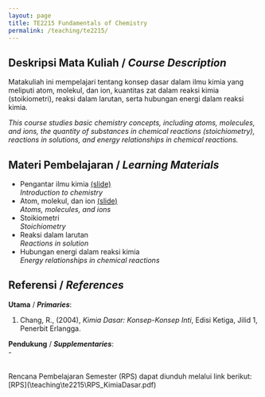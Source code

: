 ```yaml
---
layout: page
title: TE2215 Fundamentals of Chemistry
permalink: /teaching/te2215/
--- 
```


## Deskripsi Mata Kuliah / *Course Description*

Matakuliah ini mempelajari tentang konsep dasar dalam ilmu kimia yang meliputi atom, molekul, dan ion, kuantitas zat dalam reaksi kimia (stoikiometri), reaksi dalam larutan, serta hubungan energi dalam reaksi kimia.

*This course studies basic chemistry concepts, including atoms, molecules, and ions, the quantity of substances in chemical reactions (stoichiometry), reactions in solutions, and energy relationships in chemical reactions.*

## Materi Pembelajaran / *Learning Materials*

* Pengantar ilmu kimia [(slide)](\teaching/te2215/Pendahuluan.pdf)
  <br>
  *Introduction to chemistry*
* Atom, molekul, dan ion [(slide)](\teaching/te2215/Atom_Molekul_dan_Ion.pdf)
  <br>
  *Atoms, molecules, and ions*
* Stoikiometri
  <br>
  *Stoichiometry*
* Reaksi dalam larutan
  <br>
  *Reactions in solution*
* Hubungan energi dalam reaksi kimia
  <br>
  *Energy relationships in chemical reactions*

## Referensi / *References* 
**Utama** / ***Primaries***:
1. Chang, R., (2004), *Kimia Dasar: Konsep-Konsep Inti*, Edisi Ketiga, Jilid 1, Penerbit Erlangga.

**Pendukung** / ***Supplementaries***: 
<br> -

<br>
Rencana Pembelajaran Semester (RPS) dapat diunduh melalui link berikut: [RPS](\teaching\te2215\RPS_KimiaDasar.pdf)
